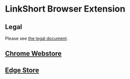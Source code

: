 # LinkShort Browser Extension

## Legal
Please see [the legal document](https://github.com/getlinkshort/LinkShort#important-legal-notice).

## [Chrome Webstore](https://chrome.google.com/webstore/detail/linkshort/gkkakbcefmklabnpefmpbjngidibdbdi)
## [Edge Store](https://microsoftedge.microsoft.com/addons/detail/linkshort/aacnbjdcncajploogibjdaoglnanbhmh)
